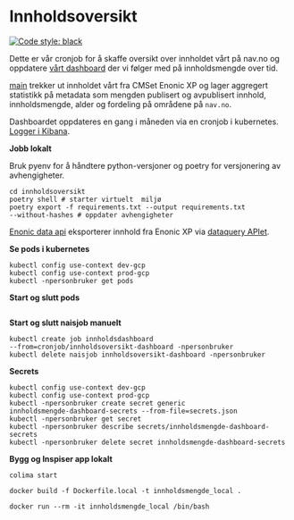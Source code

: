 # Innholdsoversikt

[![Code style: 
black](https://img.shields.io/badge/code%20style-black-000000.svg)](https://github.com/psf/black)

Dette er vår cronjob for å skaffe oversikt over innholdet vårt på nav.no og oppdatere [vårt 
dashboard](https://metabase.intern.nav.no/dashboard/11-innholdsoversikt-pa-nav-no) 
der vi følger med på innholdsmengde over tid.

[main](main.py) trekker ut innholdet vårt fra CMSet Enonic XP og lager 
aggregert statistikk på metadata som mengden publisert og avpublisert 
innhold, innholdsmengde, alder og fordeling på områdene på `nav.no`.

Dashboardet oppdateres en gang i måneden via en cronjob i kubernetes. 
[Logger i 
Kibana](https://logs.adeo.no/goto/6eac7c60-4a6a-11ed-8607-d590fd125f80).

**Jobb lokalt**

Bruk pyenv for å håndtere python-versjoner og poetry for versjonering av 
avhengigheter. 

```
cd innholdsoversikt
poetry shell # starter virtuelt  miljø
poetry export -f requirements.txt --output requirements.txt 
--without-hashes # oppdater avhengigheter
```

[Enonic data api](enonic_data_api.py) eksporterer innhold fra Enonic XP 
via [dataquery APIet](https://github.com/navikt/nav-enonicxp-dataquery).

**Se pods i kubernetes**

```
kubectl config use-context dev-gcp
kubectl config use-context prod-gcp
kubectl -npersonbruker get pods
```

**Start og slutt pods**
```

```

**Start og slutt naisjob manuelt**

```
kubectl create job innholdsdashboard 
--from=cronjob/innholdsoversikt-dashboard -npersonbruker
kubectl delete naisjob innholdsoversikt-dashboard -npersonbruker
```

**Secrets**

```
kubectl config use-context dev-gcp
kubectl config use-context prod-gcp
kubectl -npersonbruker create secret generic 
innholdsmengde-dashboard-secrets --from-file=secrets.json
kubectl -npersonbruker get secret 
kubectl -npersonbruker describe secrets/innholdsmengde-dashboard-secrets
kubectl -npersonbruker delete secret innholdsmengde-dashboard-secrets
```

**Bygg og Inspiser app lokalt**

```
colima start

docker build -f Dockerfile.local -t innholdsmengde_local .

docker run --rm -it innholdsmengde_local /bin/bash
```
